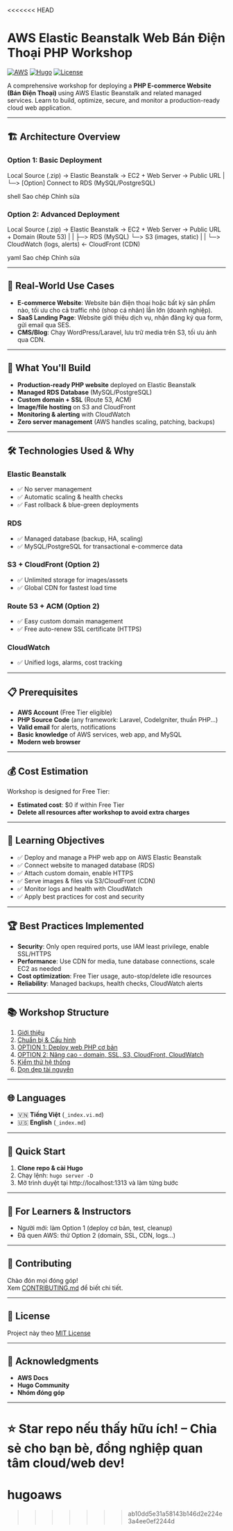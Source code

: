 <<<<<<< HEAD
# AWS Elastic Beanstalk Web Bán Điện Thoại PHP Workshop

[![AWS](https://img.shields.io/badge/AWS-Elastic%20Beanstalk-orange.svg)](https://aws.amazon.com/elasticbeanstalk/)
[![Hugo](https://img.shields.io/badge/Hugo-Static%20Site-blue.svg)](https://gohugo.io/)
[![License](https://img.shields.io/badge/License-MIT-green.svg)](LICENSE)

A comprehensive workshop for deploying a **PHP E-commerce Website (Bán Điện Thoại)** using AWS Elastic Beanstalk and related managed services. Learn to build, optimize, secure, and monitor a production-ready cloud web application.

---

## 🏗️ Architecture Overview

### Option 1: Basic Deployment
Local Source (.zip) → Elastic Beanstalk → EC2 + Web Server → Public URL
|
└─> [Option] Connect to RDS (MySQL/PostgreSQL)

shell
Sao chép
Chỉnh sửa

### Option 2: Advanced Deployment
Local Source (.zip) → Elastic Beanstalk → EC2 + Web Server → Public URL + Domain (Route 53)
| |
├─> RDS (MySQL) └─> S3 (images, static)
| |
└─> CloudWatch (logs, alerts) ← CloudFront (CDN)

yaml
Sao chép
Chỉnh sửa

---

## 🎯 Real-World Use Cases

- **E-commerce Website**: Website bán điện thoại hoặc bất kỳ sản phẩm nào, tối ưu cho cả traffic nhỏ (shop cá nhân) lẫn lớn (doanh nghiệp).
- **SaaS Landing Page**: Website giới thiệu dịch vụ, nhận đăng ký qua form, gửi email qua SES.
- **CMS/Blog**: Chạy WordPress/Laravel, lưu trữ media trên S3, tối ưu ảnh qua CDN.

---

## 🚀 What You'll Build

- **Production-ready PHP website** deployed on Elastic Beanstalk
- **Managed RDS Database** (MySQL/PostgreSQL)
- **Custom domain + SSL** (Route 53, ACM)
- **Image/file hosting** on S3 and CloudFront
- **Monitoring & alerting** with CloudWatch
- **Zero server management** (AWS handles scaling, patching, backups)

---

## 🛠️ Technologies Used & Why

### **Elastic Beanstalk**
- ✅ No server management
- ✅ Automatic scaling & health checks
- ✅ Fast rollback & blue-green deployments

### **RDS**
- ✅ Managed database (backup, HA, scaling)
- ✅ MySQL/PostgreSQL for transactional e-commerce data

### **S3 + CloudFront** (Option 2)
- ✅ Unlimited storage for images/assets
- ✅ Global CDN for fastest load time

### **Route 53 + ACM** (Option 2)
- ✅ Easy custom domain management
- ✅ Free auto-renew SSL certificate (HTTPS)

### **CloudWatch**
- ✅ Unified logs, alarms, cost tracking

---

## 📋 Prerequisites

- **AWS Account** (Free Tier eligible)
- **PHP Source Code** (any framework: Laravel, CodeIgniter, thuần PHP...)
- **Valid email** for alerts, notifications
- **Basic knowledge** of AWS services, web app, and MySQL
- **Modern web browser**

---

## 💰 Cost Estimation

Workshop is designed for Free Tier:
- **Estimated cost**: $0 if within Free Tier
- **Delete all resources after workshop to avoid extra charges**

---

## 🎯 Learning Objectives

- ✅ Deploy and manage a PHP web app on AWS Elastic Beanstalk
- ✅ Connect website to managed database (RDS)
- ✅ Attach custom domain, enable HTTPS
- ✅ Serve images & files via S3/CloudFront (CDN)
- ✅ Monitor logs and health with CloudWatch
- ✅ Apply best practices for cost and security

---

## 🏆 Best Practices Implemented

- **Security**: Only open required ports, use IAM least privilege, enable SSL/HTTPS
- **Performance**: Use CDN for media, tune database connections, scale EC2 as needed
- **Cost optimization**: Free Tier usage, auto-stop/delete idle resources
- **Reliability**: Managed backups, health checks, CloudWatch alerts

---

## 📚 Workshop Structure

1. [Giới thiệu](content/1-Introduce/)
2. [Chuẩn bị & Cấu hình](content/2-Prerequiste/)
3. [OPTION 1: Deploy web PHP cơ bản](content/3-Option_1/)
4. [OPTION 2: Nâng cao - domain, SSL, S3, CloudFront, CloudWatch](content/4.Option_2/)
5. [Kiểm thử hệ thống](content/5-Test-System/)
6. [Dọn dẹp tài nguyên](content/6-cleanup/)

---

## 🌐 Languages

- 🇻🇳 **Tiếng Việt** (`_index.vi.md`)
- 🇺🇸 **English** (`_index.md`)

---

## 🚀 Quick Start

1. **Clone repo & cài Hugo**  
2. Chạy lệnh: `hugo server -D`  
3. Mở trình duyệt tại http://localhost:1313 và làm từng bước

---

## 📖 For Learners & Instructors

- Người mới: làm Option 1 (deploy cơ bản, test, cleanup)
- Đã quen AWS: thử Option 2 (domain, SSL, CDN, logs...)

---

## 🤝 Contributing

Chào đón mọi đóng góp!  
Xem [CONTRIBUTING.md](CONTRIBUTING.md) để biết chi tiết.

---

## 📄 License

Project này theo [MIT License](LICENSE)

---

## 🙏 Acknowledgments

- **AWS Docs**  
- **Hugo Community**  
- **Nhóm đóng góp**

---

**⭐ Star repo nếu thấy hữu ích! – Chia sẻ cho bạn bè, đồng nghiệp quan tâm cloud/web dev!**
=======
# hugoaws
>>>>>>> ab10dd5e31a58143b146d2e224e3a4ee0ef2244d

